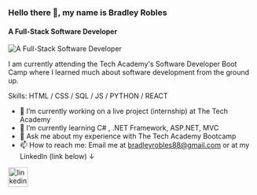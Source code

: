 ### Hello there 👋, my name is Bradley Robles
#### A Full-Stack Software Developer
![A Full-Stack Software Developer](https://raw.githubusercontent.com/CodeHappy01/Images/main/coming%20soon%20Banner%20Landscape%20(2).png?token=GHSAT0AAAAAABZOGOKIJ2VBKHI4BHMQMDGEY2TITYA)

I am currently attending the Tech Academy's Software Developer Boot Camp where I learned much about software development from the ground up.

Skills: HTML / CSS / SQL / JS /  PYTHON / REACT

- 🔭 I’m currently working on a live project (internship) at The Tech Academy 
- 🌱 I’m currently learning C# , .NET Framework, ASP.NET, MVC
- 💬 Ask me about my experience with The Tech Academy Bootcamp 
- 📫 How to reach me: Email me at bradleyrobles88@gmail.com or at my LinkedIn (link below) 	↓ 


[<img src='https://cdn.jsdelivr.net/npm/simple-icons@3.0.1/icons/linkedin.svg' alt='linkedin' height='40'>](https://www.linkedin.com/in/bradley-robles/)  

